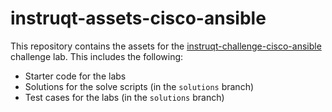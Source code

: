 # instruqt-assets-cisco-ansible

This repository contains the assets for the [instruqt-challenge-cisco-ansible](https://github.com/wwt/instruqt-challenge-cisco-ansible) challenge lab. This includes the following:

* Starter code for the labs
* Solutions for the solve scripts (in the `solutions` branch)
* Test cases for the labs (in the `solutions` branch)

